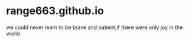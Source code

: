 # range663.github.io
we could never learn to be brave and patient,if there were only joy in the world

